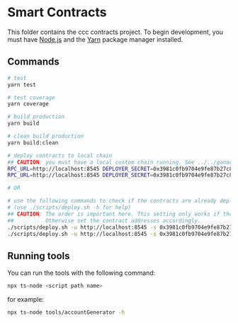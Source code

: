 # Smart Contracts

This folder contains the ccc contracts project. To begin development, you must have [Node.js](https://nodejs.org/en/) and the [Yarn](https://yarnpkg.com) package manager installed.


## Commands

```bash
# test
yarn test

# test coverage
yarn coverage

# build production
yarn build

# clean build production
yarn build:clean

# deploy contracts to local chain
## CAUTION: you must have a local custom chain running. See ../../ganache folder
RPC_URL=http://localhost:8545 DEPLOYER_SECRET=0x3981c0fb9704e9fe87b27c8a7678fcd680d8c7f142ef6be886e994ad0e9a1a18 yarn deploy:registry
RPC_URL=http://localhost:8545 DEPLOYER_SECRET=0x3981c0fb9704e9fe87b27c8a7678fcd680d8c7f142ef6be886e994ad0e9a1a18 yarn deploy:token

# OR

# use the following commands to check if the contracts are already deployed before deploying them
# (use ./scripts/deploy.sh -h for help)
## CAUTION: The order is important here. This setting only works if the registry contract deployment tx is the first and the token contract deployment tx is the second tx of the chain.
##          Otherwise set the contract addresses accordingly.
./scripts/deploy.sh -u http://localhost:8545 -s 0x3981c0fb9704e9fe87b27c8a7678fcd680d8c7f142ef6be886e994ad0e9a1a18 -c 0xe69040B036FaF59C62455e826D971A22EE8EEcd0 -o registry
./scripts/deploy.sh -u http://localhost:8545 -s 0x3981c0fb9704e9fe87b27c8a7678fcd680d8c7f142ef6be886e994ad0e9a1a18 -c 0x51CD2047C35c32f30a3B7bCC87c4A81794f8F804 -o token
```


## Running tools

You can run the tools with the following command:
```bash
npx ts-node <script path name>
```

for example:
```bash
npx ts-node tools/accountGenerator -h
```

